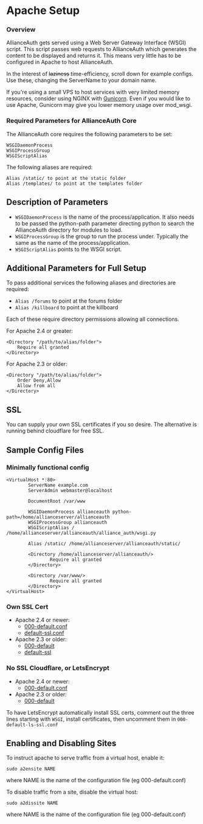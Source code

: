 # Apache Setup
### Overview

AllianceAuth gets served using a Web Server Gateway Interface (WSGI) script. This script passes web requests to AllianceAuth which generates the content to be displayed and returns it. This means very little has to be configured in Apache to host AllianceAuth.

In the interest of ~~laziness~~ time-efficiency, scroll down for example configs. Use these, changing the ServerName to your domain name.

If you're using a small VPS to host services with very limited memory resources, consider using NGINX with [Gunicorn](gunicorn.md). Even if you would like to use Apache, Gunicorn may give you lower memory usage over mod_wsgi.

### Required Parameters for AllianceAuth Core

The AllianceAuth core requires the following parameters to be set:

    WSGIDaemonProcess
    WSGIProcessGroup
    WSGIScriptAlias

The following aliases are required:

    Alias /static/ to point at the static folder
    Alias /templates/ to point at the templates folder

## Description of Parameters

 - `WSGIDaemonProcess` is the name of the process/application. It also needs to be passed the python-path parameter directing python to search the AllianceAuth directory for modules to load.
 - `WSGIProcessGroup` is the group to run the process under. Typically the same as the name of the process/application.
 - `WSGIScriptAlias` points to the WSGI script.

## Additional Parameters for Full Setup

To pass additional services the following aliases and directories are required:

 - `Alias /forums` to point at the forums folder
 - `Alias /killboard` to point at the killboard

Each of these require directory permissions allowing all connections.

For Apache 2.4 or greater:

    <Directory "/path/to/alias/folder">
        Require all granted
    </Directory>

For Apache 2.3 or older:

    <Directory "/path/to/alias/folder">
        Order Deny,Allow
        Allow from all
    </Directory>

## SSL

You can supply your own SSL certificates if you so desire. The alternative is running behind cloudflare for free SSL.

## Sample Config Files

### Minimally functional config

```
<VirtualHost *:80>
        ServerName example.com
        ServerAdmin webmaster@localhost
 
        DocumentRoot /var/www
 
        WSGIDaemonProcess allianceauth python-path=/home/allianceserver/allianceauth
        WSGIProcessGroup allianceauth
        WSGIScriptAlias / /home/allianceserver/allianceauth/alliance_auth/wsgi.py
 
        Alias /static/ /home/allianceserver/allianceauth/static/
 
        <Directory /home/allianceserver/allianceauth/>
                Require all granted
        </Directory>

        <Directory /var/www/>
                Require all granted
        </Directory>        
</VirtualHost>
```

### Own SSL Cert
 - Apache 2.4 or newer:
   - [000-default.conf](http://pastebin.com/3LLzyNmV)
   - [default-ssl.conf](http://pastebin.com/HUPPEp0R)
 - Apache 2.3 or older:
   - [000-default](http://pastebin.com/HfyKpQNu)
   - [default-ssl](http://pastebin.com/2WCS5jnb)

### No SSL Cloudflare, or LetsEncrypt
 - Apache 2.4 or newer:
   - [000-default.conf](http://pastebin.com/j1Ps3ZK6)
 - Apache 2.3 or older:
   - [000-default](http://pastebin.com/BHQzf2pj)

To have LetsEncrypt automatically install SSL certs, comment out the three lines starting with `WSGI`, install certificates, then uncomment them in `000-default-ls-ssl.conf`

## Enabling and Disabling Sites

To instruct apache to serve traffic from a virtual host, enable it:

    sudo a2ensite NAME
where NAME is the name of the configuration file (eg 000-default.conf)

To disable traffic from a site, disable the virtual host:

    sudo a2dissite NAME
where NAME is the name of the configuration file (eg 000-default.conf)
